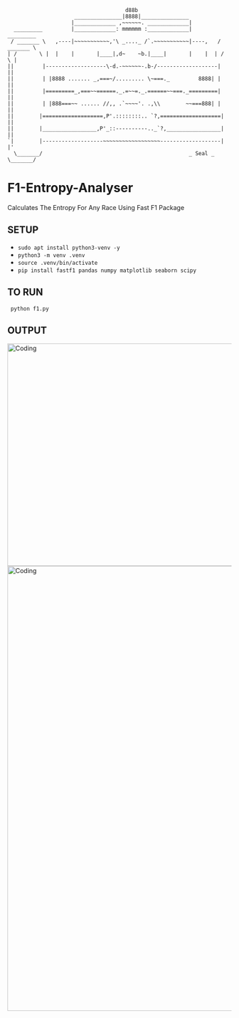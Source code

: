 ```
                                     d88b
                     _______________|8888|_______________
                    |_____________ ,~~~~~~. _____________|
  _________         |_____________: mmmmmm :_____________|         _________
 / _______ \   ,----|~~~~~~~~~~~,'\ _...._ /`.~~~~~~~~~~~|----,   / _______ \
| /       \ |  |    |       |____|,d~    ~b.|____|       |    |  | /       \ |
||         |-------------------\-d.-~~~~~~-.b-/-------------------|         ||
||         | |8888 ....... _,===~/......... \~===._         8888| |         ||
||         |=========_,===~~======._.=~~=._.======~~===._=========|         ||
||         | |888===~~ ...... //,, .`~~~~'. .,\\        ~~===888| |         ||
||        |===================,P'.::::::::.. `?,===================|        ||
||        |_________________,P'_::----------.._`?,_________________|        ||
`|        |-------------------~~~~~~~~~~~~~~~~~~-------------------|        |'
  \_______/                                              _ Seal _  \_______/
```
# F1-Entropy-Analyser
Calculates The Entropy  For Any Race Using Fast F1 Package

## SETUP 
- ```sudo apt install python3-venv -y```
- ```python3 -m venv .venv```
- ```source .venv/bin/activate```
- ```pip install fastf1 pandas numpy matplotlib seaborn scipy```
  
## TO RUN 
``` python f1.py```

## OUTPUT
<img align="left" alt="Coding" height = "500" width="900" src="https://github.com/D-Jaden/F1-Entropy-Analyser/blob/main/images/Screenshot%20from%202025-09-07%2021-19-40.png">
<img align="left" alt="Coding" height = "1000" width="900" src="https://github.com/D-Jaden/F1-Entropy-Analyser/blob/main/images/Screenshot%20from%202025-09-07%2021-51-35.png">
